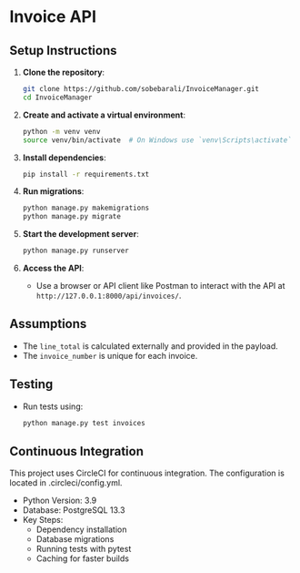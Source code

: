 # Invoice API

## Setup Instructions

1. **Clone the repository**:
   ```bash
   git clone https://github.com/sobebarali/InvoiceManager.git
   cd InvoiceManager
   ```

2. **Create and activate a virtual environment**:
   ```bash
   python -m venv venv
   source venv/bin/activate  # On Windows use `venv\Scripts\activate`
   ```

3. **Install dependencies**:
   ```bash
   pip install -r requirements.txt
   ```

4. **Run migrations**:
   ```bash
   python manage.py makemigrations
   python manage.py migrate
   ```

5. **Start the development server**:
   ```bash
   python manage.py runserver
   ```

6. **Access the API**:
   - Use a browser or API client like Postman to interact with the API at `http://127.0.0.1:8000/api/invoices/`.

## Assumptions

- The `line_total` is calculated externally and provided in the payload.
- The `invoice_number` is unique for each invoice.

## Testing

- Run tests using:
  ```bash
  python manage.py test invoices
  ```

## Continuous Integration

This project uses CircleCI for continuous integration. The configuration is located in .circleci/config.yml.

- Python Version: 3.9
- Database: PostgreSQL 13.3
- Key Steps:
  - Dependency installation
  - Database migrations
  - Running tests with pytest
  - Caching for faster builds

